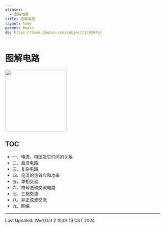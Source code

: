 ```yaml
---
aliases:
  - 图解电路
title: 图解电路
layout: home
parent: Books
db: https://book.douban.com/subject/1395978/
---
```


# 图解电路

<div>
	<a href="https://book.douban.com/subject/1395978/">
		<img src="https://img1.doubanio.com/view/subject/m/public/s5696568.jpg" style="height: 200px;">
	</a>
</div>

## TOC
       
- 一、电流、电压及它们间的关系  
- 二、直流电路  
- 三、复杂电路  
- 四、电流的热效应和功率  
- 五、单相交流  
- 六、符号法和交流电路  
- 七、三相交流  
- 八、非正弦波交流  
- 九、网络

---

Last Updated: Wed Oct  2 10:01:19 CST 2024